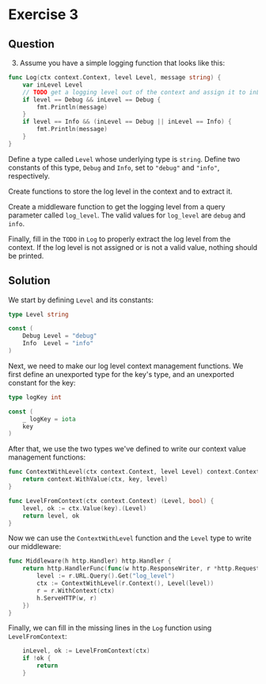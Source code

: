 # Exercise 3

## Question
3. Assume you have a simple logging function that looks like this:

```go
func Log(ctx context.Context, level Level, message string) {
    var inLevel Level
    // TODO get a logging level out of the context and assign it to inLevel
	if level == Debug && inLevel == Debug {
        fmt.Println(message)
    }
    if level == Info && (inLevel == Debug || inLevel == Info) {
        fmt.Println(message)
    }
}
```

Define a type called `Level` whose underlying type is `string`. Define two constants of this type, `Debug` and `Info`, set to `"debug"` and `"info"`, respectively.

Create functions to store the log level in the context and to extract it.

Create a middleware function to get the logging level from a query parameter called `log_level`. The valid values for `log_level` are `debug` and `info`. 

Finally, fill in the `TODO` in `Log` to properly extract the log level from the context. If the log level is not assigned or is not a valid value, nothing should be printed.

## Solution

We start by defining `Level` and its constants:

```go
type Level string

const (
	Debug Level = "debug"
	Info  Level = "info"
)
```

Next, we need to make our log level context management functions. We first define an unexported type for the key's type, and an unexported constant for the key:

```go
type logKey int

const (
	_ logKey = iota
	key
)
```

After that, we use the two types we've defined to write our context value management functions:

```go
func ContextWithLevel(ctx context.Context, level Level) context.Context {
	return context.WithValue(ctx, key, level)
}

func LevelFromContext(ctx context.Context) (Level, bool) {
	level, ok := ctx.Value(key).(Level)
	return level, ok
}
```

Now we can use the `ContextWithLevel` function and the `Level` type to write our middleware:

```go
func Middleware(h http.Handler) http.Handler {
	return http.HandlerFunc(func(w http.ResponseWriter, r *http.Request) {
		level := r.URL.Query().Get("log_level")
		ctx := ContextWithLevel(r.Context(), Level(level))
		r = r.WithContext(ctx)
		h.ServeHTTP(w, r)
	})
}
```

Finally, we can fill in the missing lines in the `Log` function using `LevelFromContext`:

```go
	inLevel, ok := LevelFromContext(ctx)
	if !ok {
		return
	}
```